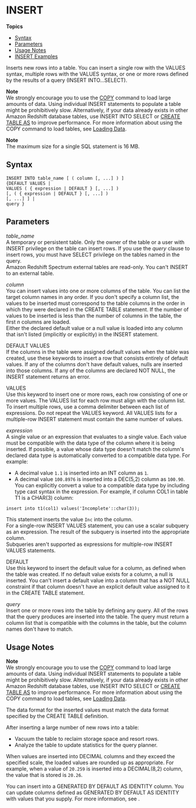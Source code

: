 # INSERT<a name="r_INSERT_30"></a>

**Topics**
+ [Syntax](#r_INSERT_30-synopsis)
+ [Parameters](#r_INSERT_30-parameters)
+ [Usage Notes](#r_INSERT_30_usage_notes)
+ [INSERT Examples](c_Examples_of_INSERT_30.md)

Inserts new rows into a table\. You can insert a single row with the VALUES syntax, multiple rows with the VALUES syntax, or one or more rows defined by the results of a query \(INSERT INTO\.\.\.SELECT\)\.

**Note**  
We strongly encourage you to use the [COPY](r_COPY.md) command to load large amounts of data\. Using individual INSERT statements to populate a table might be prohibitively slow\. Alternatively, if your data already exists in other Amazon Redshift database tables, use INSERT INTO SELECT or [CREATE TABLE AS](r_CREATE_TABLE_AS.md) to improve performance\. For more information about using the COPY command to load tables, see [Loading Data](t_Loading_data.md)\.

**Note**  
The maximum size for a single SQL statement is 16 MB\.

## Syntax<a name="r_INSERT_30-synopsis"></a>

```
INSERT INTO table_name [ ( column [, ...] ) ]
{DEFAULT VALUES |
VALUES ( { expression | DEFAULT } [, ...] )
[, ( { expression | DEFAULT } [, ...] )
[, ...] ] |
query }
```

## Parameters<a name="r_INSERT_30-parameters"></a>

 *table\_name*   
A temporary or persistent table\. Only the owner of the table or a user with INSERT privilege on the table can insert rows\. If you use the *query* clause to insert rows, you must have SELECT privilege on the tables named in the query\.   
Amazon Redshift Spectrum external tables are read\-only\. You can't INSERT to an external table\.

 *column*   
You can insert values into one or more columns of the table\. You can list the target column names in any order\. If you don't specify a column list, the values to be inserted must correspond to the table columns in the order in which they were declared in the CREATE TABLE statement\. If the number of values to be inserted is less than the number of columns in the table, the first *n* columns are loaded\.   
Either the declared default value or a null value is loaded into any column that isn't listed \(implicitly or explicitly\) in the INSERT statement\. 

DEFAULT VALUES   
If the columns in the table were assigned default values when the table was created, use these keywords to insert a row that consists entirely of default values\. If any of the columns don't have default values, nulls are inserted into those columns\. If any of the columns are declared NOT NULL, the INSERT statement returns an error\. 

VALUES   
Use this keyword to insert one or more rows, each row consisting of one or more values\. The VALUES list for each row must align with the column list\. To insert multiple rows, use a comma delimiter between each list of expressions\. Do not repeat the VALUES keyword\. All VALUES lists for a multiple\-row INSERT statement must contain the same number of values\. 

 *expression*   
A single value or an expression that evaluates to a single value\. Each value must be compatible with the data type of the column where it is being inserted\. If possible, a value whose data type doesn't match the column's declared data type is automatically converted to a compatible data type\. For example:   
+ A decimal value `1.1` is inserted into an INT column as `1`\. 
+ A decimal value `100.8976` is inserted into a DEC\(5,2\) column as `100.90`\. 
You can explicitly convert a value to a compatible data type by including type cast syntax in the expression\. For example, if column COL1 in table T1 is a CHAR\(3\) column:   

```
insert into t1(col1) values('Incomplete'::char(3));
```
This statement inserts the value `Inc` into the column\.   
For a single\-row INSERT VALUES statement, you can use a scalar subquery as an expression\. The result of the subquery is inserted into the appropriate column\.   
Subqueries aren't supported as expressions for multiple\-row INSERT VALUES statements\. 

DEFAULT   
Use this keyword to insert the default value for a column, as defined when the table was created\. If no default value exists for a column, a null is inserted\. You can't insert a default value into a column that has a NOT NULL constraint if that column doesn't have an explicit default value assigned to it in the CREATE TABLE statement\. 

 *query*   
Insert one or more rows into the table by defining any query\. All of the rows that the query produces are inserted into the table\. The query must return a column list that is compatible with the columns in the table, but the column names don't have to match\. 

## Usage Notes<a name="r_INSERT_30_usage_notes"></a>

**Note**  
We strongly encourage you to use the [COPY](r_COPY.md) command to load large amounts of data\. Using individual INSERT statements to populate a table might be prohibitively slow\. Alternatively, if your data already exists in other Amazon Redshift database tables, use INSERT INTO SELECT or [CREATE TABLE AS](r_CREATE_TABLE_AS.md) to improve performance\. For more information about using the COPY command to load tables, see [Loading Data](t_Loading_data.md)\.

The data format for the inserted values must match the data format specified by the CREATE TABLE definition\. 

 After inserting a large number of new rows into a table: 
+ Vacuum the table to reclaim storage space and resort rows\. 
+ Analyze the table to update statistics for the query planner\. 

When values are inserted into DECIMAL columns and they exceed the specified scale, the loaded values are rounded up as appropriate\. For example, when a value of `20.259` is inserted into a DECIMAL\(8,2\) column, the value that is stored is `20.26`\. 

You can insert into a GENERATED BY DEFAULT AS IDENTITY column\. You can update columns defined as GENERATED BY DEFAULT AS IDENTITY with values that you supply\. For more information, see [](r_CREATE_TABLE_NEW.md#identity-generated-bydefault-clause)\. 